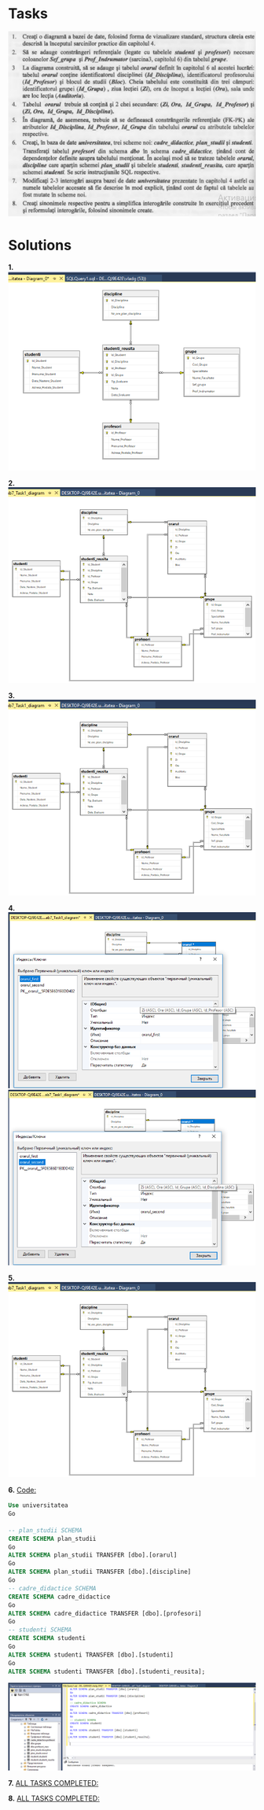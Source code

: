 # Tasks

![Task part 1](Task1.png)

# Solutions

**1.** ![IMG_LAB6_TASK1](Images/Lab7_Task1.png)

**2.** ![IMG_LAB6_TASK3](Images/Lab7_Task2.png)

**3.** ![IMG_LAB6_TASK3](Images/Lab7_Task3.png)

**4.** ![IMG_LAB6_TASK4](Images/Lab7_Task4_A.png)
![IMG_LAB6_TASK4](Images/Lab7_Task4_B.png)

**5.** ![IMG_LAB6_TASK5](Images/Lab7_Task3.png)

**6.** [Code:](Scripts/Lab7_Task6.sql)
```SQL
Use universitatea
Go

-- plan_studii SCHEMA
CREATE SCHEMA plan_studii
Go
ALTER SCHEMA plan_studii TRANSFER [dbo].[orarul]
Go
ALTER SCHEMA plan_studii TRANSFER [dbo].[discipline]
Go
-- cadre_didactice SCHEMA
CREATE SCHEMA cadre_didactice 
Go
ALTER SCHEMA cadre_didactice TRANSFER [dbo].[profesori]
Go
-- studenti SCHEMA
CREATE SCHEMA studenti
Go
ALTER SCHEMA studenti TRANSFER [dbo].[studenti]
Go
ALTER SCHEMA studenti TRANSFER [dbo].[studenti_reusita];

```
![IMG_LAB6_TASK6](Images/Lab7_Task6.png)

**7.** [ALL TASKS COMPLETED:](7/TASK_7.md)

**8.** [ALL TASKS COMPLETED:](8/TASK_8.md)

